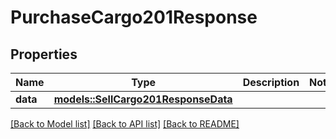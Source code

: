 # PurchaseCargo201Response

## Properties

Name | Type | Description | Notes
------------ | ------------- | ------------- | -------------
**data** | [**models::SellCargo201ResponseData**](Sell_Cargo_201_Response_data.md) |  | 

[[Back to Model list]](../README.md#documentation-for-models) [[Back to API list]](../README.md#documentation-for-api-endpoints) [[Back to README]](../README.md)


